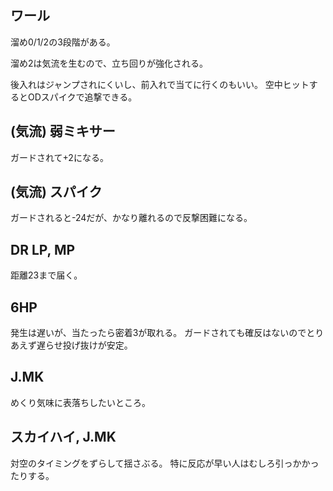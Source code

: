 ## ワール

溜め0/1/2の3段階がある。

溜め2は気流を生むので、立ち回りが強化される。

後入れはジャンプされにくいし、前入れで当てに行くのもいい。
空中ヒットするとODスパイクで追撃できる。

## (気流) 弱ミキサー

ガードされて+2になる。

## (気流) スパイク

ガードされると-24だが、かなり離れるので反撃困難になる。

## DR LP, MP

距離23まで届く。

## 6HP

発生は遅いが、当たったら密着3が取れる。
ガードされても確反はないのでとりあえず遅らせ投げ抜けが安定。

## J.MK

めくり気味に表落ちしたいところ。

## スカイハイ, J.MK

対空のタイミングをずらして揺さぶる。
特に反応が早い人はむしろ引っかかったりする。
